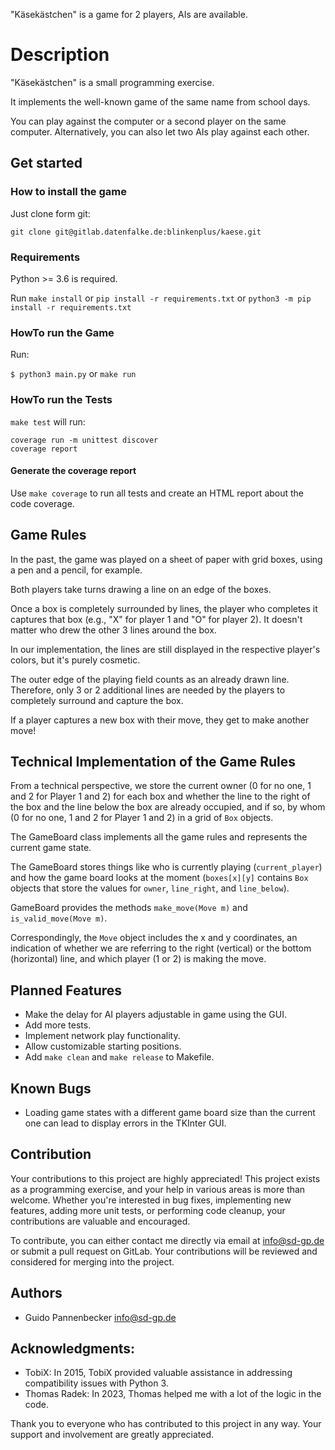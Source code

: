 "Käsekästchen" is a game for 2 players, AIs are available.

# Description

"Käsekästchen" is a small programming exercise.

It implements the well-known game of the same name from school days.

You can play against the computer or a second player on the same computer.
Alternatively, you can also let two AIs play against each other.


## Get started
### How to install the game

Just clone form git:

`git clone git@gitlab.datenfalke.de:blinkenplus/kaese.git`

### Requirements

Python >= 3.6 is required.

Run `make install` or `pip install -r requirements.txt` or `python3 -m pip install -r requirements.txt`

### HowTo run the Game

Run:

`$ python3 main.py` or `make run`

### HowTo run the Tests

`make test` will run:

    coverage run -m unittest discover
    coverage report

#### Generate the coverage report

Use `make coverage` to run all tests and create an HTML report about the code coverage.


## Game Rules

In the past, the game was played on a sheet of paper with grid boxes, using a pen and a pencil, for example.

Both players take turns drawing a line on an edge of the boxes.

Once a box is completely surrounded by lines, the player who completes it captures that box (e.g., "X" for player 1 and "O" for player 2). It doesn't matter who drew the other 3 lines around the box.

In our implementation, the lines are still displayed in the respective player's colors, but it's purely cosmetic.

The outer edge of the playing field counts as an already drawn line. Therefore, only 3 or 2 additional lines are needed by the players to completely surround and capture the box.

If a player captures a new box with their move, they get to make another move!


## Technical Implementation of the Game Rules

From a technical perspective, we store the current owner (0 for no one, 1 and 2 for Player 1 and 2) for each box and whether the line to the right of the box and the line below the box are already occupied, and if so, by whom (0 for no one, 1 and 2 for Player 1 and 2) in a grid of `Box` objects.

The GameBoard class implements all the game rules and represents the current game state.

The GameBoard stores things like who is currently playing (`current_player`) and how the game board looks at the moment (`boxes[x][y]` contains `Box` objects that store the values for `owner`, `line_right`, and `line_below`).

GameBoard provides the methods `make_move(Move m)` and `is_valid_move(Move m)`.

Correspondingly, the `Move` object includes the x and y coordinates, an indication of whether we are referring to the right (vertical) or the bottom (horizontal) line, and which player (1 or 2) is making the move.


## Planned Features

  * Make the delay for AI players adjustable in game using the GUI.
  * Add more tests.
  * Implement network play functionality.
  * Allow customizable starting positions.
  * Add `make clean` and `make release` to Makefile.


## Known Bugs

  * Loading game states with a different game board size than the current one can lead to display errors in the TKInter GUI.


## Contribution

Your contributions to this project are highly appreciated! This project exists as a programming exercise, and your help in various areas is more than welcome. Whether you're interested in bug fixes, implementing new features, adding more unit tests, or performing code cleanup, your contributions are valuable and encouraged.

To contribute, you can either contact me directly via email at <info@sd-gp.de> or submit a pull request on GitLab. Your contributions will be reviewed and considered for merging into the project.


## Authors

* Guido Pannenbecker <info@sd-gp.de>


## Acknowledgments:

 * TobiX: In 2015, TobiX provided valuable assistance in addressing compatibility issues with Python 3.
 * Thomas Radek: In 2023, Thomas helped me with a lot of the logic in the code.

Thank you to everyone who has contributed to this project in any way. Your support and involvement are greatly appreciated.
